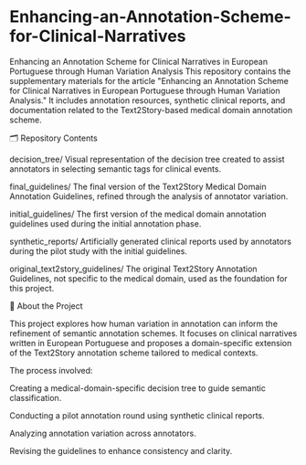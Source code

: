 # Enhancing-an-Annotation-Scheme-for-Clinical-Narratives
Enhancing an Annotation Scheme for Clinical Narratives in European Portuguese through Human Variation Analysis
This repository contains the supplementary materials for the article "Enhancing an Annotation Scheme for Clinical Narratives in European Portuguese through Human Variation Analysis." It includes annotation resources, synthetic clinical reports, and documentation related to the Text2Story-based medical domain annotation scheme.

🗂️ Repository Contents

decision_tree/
Visual representation of the decision tree created to assist annotators in selecting semantic tags for clinical events.

final_guidelines/
The final version of the Text2Story Medical Domain Annotation Guidelines, refined through the analysis of annotator variation.

initial_guidelines/
The first version of the medical domain annotation guidelines used during the initial annotation phase.

synthetic_reports/
Artificially generated clinical reports used by annotators during the pilot study with the initial guidelines.

original_text2story_guidelines/
The original Text2Story Annotation Guidelines, not specific to the medical domain, used as the foundation for this project.

📄 About the Project

This project explores how human variation in annotation can inform the refinement of semantic annotation schemes. It focuses on clinical narratives written in European Portuguese and proposes a domain-specific extension of the Text2Story annotation scheme tailored to medical contexts.

The process involved:

Creating a medical-domain-specific decision tree to guide semantic classification.

Conducting a pilot annotation round using synthetic clinical reports.

Analyzing annotation variation across annotators.

Revising the guidelines to enhance consistency and clarity.

